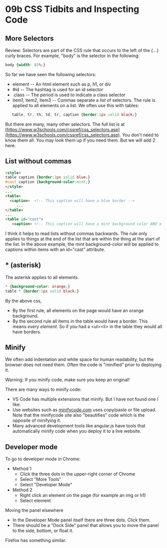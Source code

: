 # 09b CSS Tidbits and Inspecting Code

## More Selectors

Review:  Selectors are part of the CSS rule that occurs to the left of the {...} curly braces.  For example, "body" is the selector in the following:

```css
body {width: 85%;}
```

So far we have seen the following selectors:

* element -- An html element such as p, h1, or div
* #id -- The hashtag is used for an id selector
* .class -- The period is used to indicate a class selector
* item1, item2, item3 -- Commas separate a *list* of selectors.  The rule is applied to all elements on a list.  We often use this with tables:

```css
   table, tr, th, td, tr, caption {border:1px solid black;}
```

But there are many, many other selectors.  The full list is at [https://www.w3schools.com/cssref/css_selectors.asp](https://www.w3schools.com/cssref/css_selectors.asp).  You don't need to know them all.  You may look them up if you need them. But we will add 2 here.

## List without commas

```html
<style>
table caption {border:2px solid blue;}
#cast caption {background-color:mint;}
</style>
...
<table>
  <caption>  <!-- This caption will have a blue border -->
     ...
</table>
...
<table id="cast">
   <caption> <!-- This caption will have a mint background color AND a blue border -->
```

I think it helps to read lists without commas backwards.  The rule only applies to things at the end of the list that are within the thing at the start of the list.  In the above example, the mint background-color will be applied to captions within items with an id="cast" attribute.

## * (asterisk)

The asterisk applies to all elements.

```css
* {background-color: orange;}
table * {border:1px solid black;}
```

By the above css, 

* By the first rule, all elements on the page would have an orange background. 
* By the second rule all items in the table would have a border.  This means *every element*.  So if you had a &lt;ul>&lt;li> in the table they would all have borders.

## Minify

We often add indentation and white space for human readability, but the browser does not need them.  Often the code is "minified" prior to deploying it.

Warning:  If you minify code, make sure you keep an original!

There are many ways to minify code:

* VS Code has multiple extensions that minify.  But I have not found one I like.
* Use websites such as [minifycode.com](http://minifycode.com) uses copy/paste or file upload.  Note that the minifycode site also "beautifies" code which is the opposite of minifying it.
* Many advanced development tools like angular.js have tools that automatically minify code when you deploy it to a live website.

## Developer mode

To go to developer mode in Chrome:

* Method 1
  * Click the three dots in the upper-right corner of Chrome
  * Select "More Tools"
  * Select "Developer Mode"
* Method 2
  * Right click an element on the page (for example an img or h1)
  * Select element

Moving the panel elsewhere

* In the Developer Mode panel itself there are three dots.  Click them.
* There should be a "Dock Side" panel that allows you to move the panel to the side, bottom, or float it.

Firefox has something similar.

